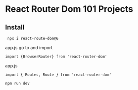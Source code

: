 # React Router Dom 101 Projects

## Install

```
 npx i react-route-dom@6
```

app.js go to and import

```
import {BrowserRouter} from 'react-router-dom'

```

app.js 

```
import { Routes, Route } from 'react-router-dom'
```

```
npm run dev
```








